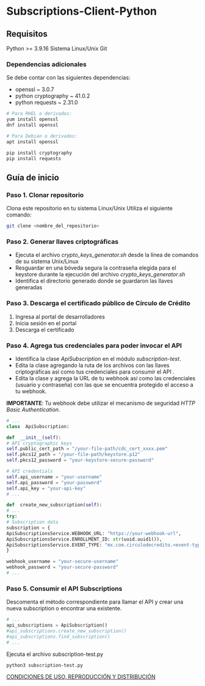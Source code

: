 # Subscriptions-Client-Python

  

## Requisitos

Python >= 3.9.16
Sistema Linux/Unix
Git

### Dependencias adicionales

Se debe contar con las siguientes dependencias:
- openssl ~ 3.0.7
- python cryptography ~ 41.0.2
- python requests ~ 2.31.0

```sh
# Para RHEL o derivados:
yum install openssl
dnf install openssl

# Para Debian o derivados:
apt install openssl
```
```sh
pip install cryptography
pip install requests
```
  

## Guía de inicio

### Paso 1. Clonar repositorio
Clona este repositorio en tu sistema Linux/Unix
Utiliza el siguiente comando:
```sh
git clone <nombre_del_repositorio>
```

### Paso 2. Generar llaves criptográficas

 - Ejecuta el archivo *crypto_keys_generator.sh* desde la línea de comandos de su sistema Unix/Linux
 - Resguardar en una bóveda segura la contraseña elegida para el keystore durante la ejecución del archivo *crypto_keys_generator.sh*
 - Identifica el directorio generado donde se guardaron las llaves generadas

### Paso 3. Descarga el certificado público de Círculo de Crédito

 1. Ingresa al portal de desarrolladores
 2. Inicia sesión en el portal
 3. Descarga el certificado

  

### Paso 4. Agrega tus credenciales para poder invocar el API

 - Identifica la clase *ApiSubscription* en el módulo *subscription-test*.
 - Edita la clase agregando la ruta de los archivos con las llaves criptográficas así como tus credenciales para consumir el API .
 - Edita la clase y agrega la URL de tu webhook así como las credenciales (usuario y contraseña) con las que se encuentra protegido el acceso a tu webhook.

**IMPORTANTE**: Tu webhook debe utilizar el mecanismo de seguridad *HTTP Basic Authentication*.

```python
# ...
class  ApiSubscription:

def  __init__(self):
# API cryptographic keys
self.public_cert_path = "/your-file-path/cdc_cert_xxxx.pem"
self.pkcs12_path = "/your-file-path/keystore.p12"
self.pkcs12_password = "your-keystore-secure-password"

# API credentials
self.api_username = "your-username"
self.api_password = "your-password"
self.api_key = "your-api-key"
# ...
```
```python
def  create_new_subscription(self):
# ...
try:
# Subscription data
subscription = {
ApiSubscriptionsService.WEBHOOK_URL: "https://your-webhook-url",
ApiSubscriptionsService.ENROLLMENT_ID: str(uuid.uuid1()),
ApiSubscriptionsService.EVENT_TYPE: "mx.com.circulodecredito.<event-type>"
}

webhook_username = "your-secure-username"
webhook_password = "your-secure-password"
# ...
```

### Paso 5. Consumir el API Subscriptions

Descomenta el método correspondiente para llamar el API y crear una nueva subscription o encontrar una existente.

```python
# ...
api_subscriptions = ApiSubscription()
#api_subscriptions.create_new_subscription()
#api_subscriptions.find_subscription()
# ...
```

Ejecuta el archivo subscription-test.py
```ssh
python3 subscription-test.py
```


[CONDICIONES DE USO, REPRODUCCIÓN Y DISTRIBUCIÓN](https://github.com/APIHub-CdC/licencias-cdc)

[1]: https://getcomposer.org/doc/00-intro.md#installation-linux-unix-macos